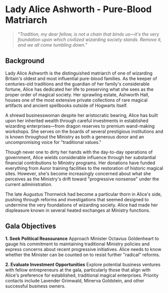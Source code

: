 # Lady Alice Ashworth - Pure-Blood Matriarch

> *"Tradition, my dear fellow, is not a chain that binds us—it's the very foundation upon which civilized wizarding society stands. Remove it, and we all come tumbling down."*

## Background

Lady Alice Ashworth is the distinguished matriarch of one of wizarding Britain's oldest and most influential pure-blood families. As the keeper of centuries-old traditions and the guardian of her family's considerable fortune, Alice has dedicated her life to preserving what she sees as the proper order of magical society. Her sprawling estate, Ashworth Hall, houses one of the most extensive private collections of rare magical artifacts and ancient spellbooks outside of Hogwarts itself.

A shrewd businesswoman despite her aristocratic bearing, Alice has built upon her inherited wealth through careful investments in established wizarding enterprises—from dragon reserves to premium wand-making workshops. She serves on the boards of several prestigious institutions and is known throughout the Ministry as both a generous donor and an uncompromising voice for "traditional values."

Though never one to dirty her hands with the day-to-day operations of government, Alice wields considerable influence through her substantial financial contributions to Ministry programs. Her donations have funded everything from Auror training facilities to the restoration of historic magical sites. However, she's become increasingly concerned about what she perceives as the Ministry's drift toward "progressive nonsense" under the current administration.

The late Augustus Thornwick had become a particular thorn in Alice's side, pushing through reforms and investigations that seemed designed to undermine the very foundations of wizarding society. Alice had made her displeasure known in several heated exchanges at Ministry functions.

## Gala Objectives

**1. Seek Political Reassurance**
Approach Minister Octavius Goldenheart to gauge his commitment to maintaining traditional Ministry policies and express concerns about recent progressive initiatives. Alice needs to know whether the Minister can be counted on to resist further "radical" reforms.

**2. Evaluate Investment Opportunities**
Explore potential business ventures with fellow entrepreneurs at the gala, particularly those that align with Alice's preference for established, traditional magical enterprises. Priority contacts include Lavender Grimwald, Minerva Goldstein, and other successful business owners.
